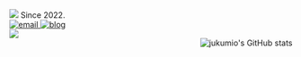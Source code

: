 <img src="https://capsule-render.vercel.app/api?type=egg&color=auto&section=header&text=jukumio" />
Since 2022.

<div align = "left">
  <a href="mailto:ghju516@naver.com" target="_blank">
  <img alt="email" src ="https://img.shields.io/badge/gmail-00AF66.svg?&style=flat-square&logo=gmail&logoColor=white"/>  </a>

  <a href="https://jukumi-in-fire.tistory.com/" target="_blank">
  <img alt="blog" src ="https://img.shields.io/badge/tistory-000000.svg?&style=flat-square&logo=tistory&logoColor=white"/>  </a>
</div>

<div>
  <img src="https://github-readme-stats.vercel.app/api/top-langs/?username=jukumio&layout=compact&theme=cobalt"/>
  
  <div align="right">
    <img src="https://github-readme-stats.vercel.app/api?username=jukumio&show_icons=true&theme=cobalt" alt="jukumio's GitHub stats" />
  </div>  
</div>
